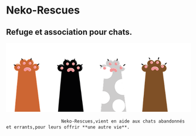 # Neko-Rescues

## Refuge et association pour chats.

![GitHub Logo](Paw.png)

                         Neko-Rescues,vient en aide aux chats abandonnés et errants,pour leurs offrir **une autre vie**.

